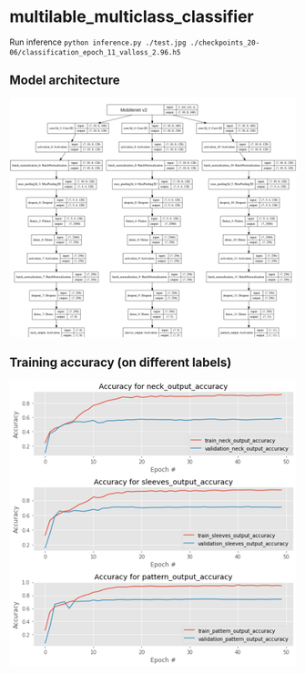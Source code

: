 # multilable_multiclass_classifier
Run inference `python inference.py ./test.jpg ./checkpoints_20-06/classification_epoch_11_valloss_2.96.h5`
## Model architecture
![alt text](https://github.com/nagasanthoshp/multilabel_multiclassifier/blob/main/images/model_edited.jpg)

## Training accuracy (on different labels)
![alt text](https://github.com/nagasanthoshp/multilabel_multiclassifier/blob/main/images/training_accs.png)
